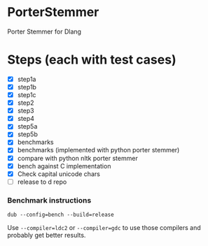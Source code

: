 # PorterStemmer
Porter Stemmer for Dlang

# Steps (each with test cases)

* [x] step1a
* [x] step1b
* [x] step1c
* [x] step2
* [x] step3
* [x] step4
* [x] step5a
* [x] step5b
* [x] benchmarks
* [x] benchmarks (implemented with python porter stemmer)
* [x] compare with python nltk porter stemmer
* [x] bench against C implementation 
* [x] Check capital unicode chars
* [ ] release to d repo

### Benchmark instructions

`dub --config=bench --build=release`

Use `--compiler=ldc2` or `--compiler=gdc` to use those compilers
and probably get better results.

